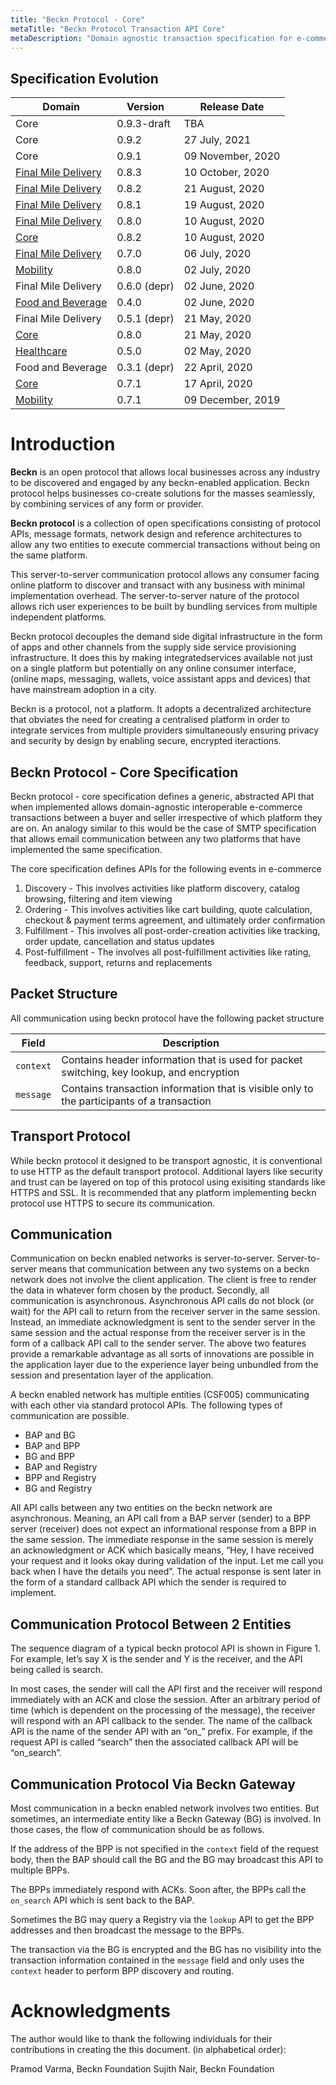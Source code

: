 ```yaml
---
title: "Beckn Protocol - Core"
metaTitle: "Beckn Protocol Transaction API Core"
metaDescription: "Domain agnostic transaction specification for e-commerce"
---
```


## Specification Evolution

| Domain                | Version   |    Release Date       |
|-----------------------|-----------|-----------------------|
|   Core   |    0.9.3-draft      | TBA       |
|   Core   |    0.9.2      | 27 July, 2021        |
|   Core   |    0.9.1  | 09 November, 2020        |
| [Final Mile Delivery](https://github.com/beckn/protocol-specifications/tree/fd154368c4670218ce6ad0fc8ee4ada5c401b485/final-mile-delivery/v0)   |  0.8.3  |    10 October, 2020      |
| [Final Mile Delivery](https://github.com/beckn/protocol-specifications/tree/ba54b53aa341d6d0bc0f65633b0a33ff75b628ab/final-mile-delivery/v0)   |  0.8.2  |    21 August, 2020      |
| [Final Mile Delivery](https://github.com/beckn/protocol-specifications/tree/029496c7e969fc322f654e19ee4ae7299c25fdb5/final-mile-delivery/v0)   |  0.8.1  |    19 August, 2020      | 
| [Final Mile Delivery](https://github.com/beckn/protocol-specifications/tree/83006c82ae1f7069f6b609211245e651d21d90ab/final-mile-delivery/v0)   |  0.8.0    |    10 August, 2020      |
| [Core](https://github.com/beckn/protocol-specifications/tree/83006c82ae1f7069f6b609211245e651d21d90ab/final-mile-delivery/v0)   |  0.8.2    |    10 August, 2020      |
| [Final Mile Delivery](https://github.com/beckn/protocol-specifications/tree/83006c82ae1f7069f6b609211245e651d21d90ab/final-mile-delivery/archives/schema/0.7.0)   |  0.7.0    |    06 July, 2020      |
| [Mobility](https://github.com/beckn/protocol-specifications/tree/master/mobility/schema/0.8.0)   |  0.8.0    |    02 July, 2020      |
| Final Mile Delivery   |  0.6.0 (depr)   |    02 June, 2020      |
| [Food and Beverage](https://github.com/beckn/protocol-specifications/tree/master/food-and-beverage/schema/0.4.0)     |  0.4.0    |    02 June, 2020      |
| Final Mile Delivery   |  0.5.1 (depr)    |    21 May, 2020       |
| [Core](https://github.com/beckn/protocol-specifications/tree/master/core/schema/0.8.0)                  |  0.8.0    |    21 May, 2020       |
| [Healthcare](https://developers.beckn.org/Healthcare)            |  0.5.0    |    02 May, 2020       |
| Food and Beverage     |  0.3.1 (depr)    |    22 April, 2020     |
| [Core](https://github.com/beckn/protocol-specifications/tree/master/core/schema/0.7.1)                  |  0.7.1    |    17 April, 2020     |
| [Mobility](https://github.com/beckn/protocol-specifications/tree/master/mobility/schema/0.7.1)              |  0.7.1    |    09 December, 2019  |

# Introduction

**Beckn** is an open protocol that allows local businesses across any industry to be discovered and engaged by any beckn-enabled application. Beckn protocol helps businesses co-create solutions for the masses seamlessly, by combining services of any form or provider.

**Beckn protocol** is a collection of open specifications consisting of protocol APIs, message formats, network design and reference architectures to allow any two entities to execute commercial transactions without being on the same platform.

This server-to-server communication protocol allows any consumer facing online platform to discover and transact with any business with minimal implementation overhead. The server-to-server nature of the protocol allows rich user experiences to be built by bundling services from multiple independent platforms.

Beckn protocol decouples the demand side digital infrastructure in the form of apps and other channels from the supply side service provisioning infrastructure. It does this by making integratedservices available not just on a single platform but potentially on any online consumer interface, (online maps, messaging, wallets, voice assistant apps and devices) that have mainstream adoption in a city.

Beckn is a protocol, not a platform. It adopts a decentralized architecture that obviates the need for creating a centralised platform in order to integrate services from multiple providers simultaneously ensuring privacy and security by design by enabling secure, encrypted iteractions.

## Beckn Protocol - Core Specification

Beckn protocol - core specification defines a generic, abstracted API that when implemented allows domain-agnostic interoperable e-commerce transactions between a buyer and seller irrespective of which platform they are on. An analogy similar to this would be the case of SMTP specification that allows email communication between any two platforms that have implemented the same specification.

The core specification defines APIs for the following events in e-commerce

1. Discovery - This involves activities like platform discovery, catalog browsing, filtering and item viewing
2. Ordering - This involves activities like cart building, quote calculation, checkout & payment terms agreement, and ultimately order confirmation 
3. Fulfillment - This involves all post-order-creation activities like tracking, order update, cancellation and status updates 
4. Post-fulfillment - The involves all post-fulfillment activities like rating, feedback, support, returns and replacements

## Packet Structure

All communication using beckn protocol have the following packet structure

|  Field        |    Description                                                                                |
|---------------|-----------------------------------------------------------------------------------------------|
|  `context`    |    Contains header information that is used for packet switching, key lookup, and encryption  |
|  `message`    |    Contains transaction information that is visible only to the participants of a transaction |

## Transport Protocol

While beckn protocol it designed to be transport agnostic, it is conventional to use HTTP as the default transport protocol. Additional layers like security and trust can be layered on top of this protocol using exisiting standards like HTTPS and SSL. It is recommended that any platform implementing beckn protocol use HTTPS to secure its communication.


## Communication

Communication on beckn enabled networks is server-to-server. Server-to-server means that communication between any two systems on a beckn network does not involve the client application. The client is free to render the data in whatever form chosen by the product. Secondly, all communication is asynchronous. Asynchronous API calls do not block (or wait) for the API call to return from the receiver server in the same session. Instead, an immediate acknowledgment is sent to the sender server in the same session and the actual response from the receiver server is in the form of a callback API call to the sender server. The above two features provide a remarkable advantage as all sorts of innovations are possible in the application layer due to the experience layer being unbundled from the session and presentation layer of the application.

A beckn enabled network has multiple entities (CSF005) communicating with each other via standard protocol APIs. The following types of communication are possible.

- BAP and BG
- BAP and BPP
- BG and BPP
- BAP and Registry
- BPP and Registry
- BG and Registry

All API calls between any two entities on the beckn network are asynchronous. Meaning, an API call from a BAP server (sender) to a BPP server (receiver) does not expect an informational response from a BPP in the same session. The immediate response in the same session is merely an acknowledgment or ACK which basically means, “Hey, I have received your request and it looks okay during validation of the input. Let me call you back when I have the details you need”. The actual response is sent later in the form of a standard callback API which the sender is required to implement. 

## Communication Protocol Between 2 Entities
The sequence diagram of a typical beckn protocol API is shown in Figure 1. For example, let’s say X is the sender and Y is the receiver, and the API being called is search.

In most cases, the sender will call the API first and the receiver will respond immediately with an ACK and close the session. After an arbitrary period of time (which is dependent on the processing of the message), the receiver will respond with an API callback to the sender. The name of the callback API is the name of the sender API with an “on_” prefix. For example, if the request API is called “search” then the associated callback API will be “on_search”.

## Communication Protocol Via Beckn Gateway

Most communication in a beckn enabled network involves two entities. But sometimes, an intermediate entity like a Beckn Gateway (BG) is involved. In those cases, the flow of communication should be as follows.

If the address of the BPP is not specified in the `context` field of the request body, then the BAP should call the BG and the BG may broadcast this API to multiple BPPs. 

The BPPs immediately respond with ACKs. Soon after, the BPPs call the `on_search` API which is sent back to the BAP.

Sometimes the BG may query a Registry via the `lookup` API to get the BPP addresses and then broadcast the message to the BPPs.

The transaction via the BG is encrypted and the BG has no visibility into the transaction information contained in the `message` field and only uses the `context` header to perform BPP discovery and routing.


# Acknowledgments
The author would like to thank the following individuals for their contributions in creating the this document. (in alphabetical order):

Pramod Varma, Beckn Foundation
Sujith Nair, Beckn Foundation
